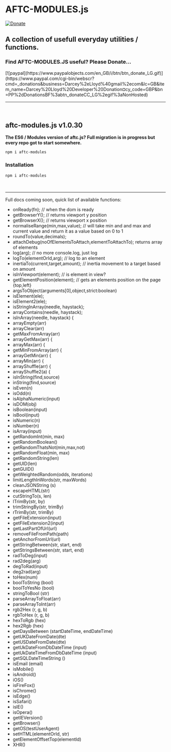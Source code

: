 # <b>AFTC-MODULES.js</b>
[![Donate](https://img.shields.io/badge/Donate-PayPal-green.svg)](https://www.paypal.com/cgi-bin/webscr?cmd=_donations&business=Darcey%2eLloyd%40gmail%2ecom&lc=GB&item_name=Darcey%20Lloyd%20Developer%20Donation&currency_code=GBP&bn=PP%2dDonationsBF%3abtn_donateCC_LG%2egif%3aNonHosted)

## A collection of usefull everyday utilities / functions.


<h3><b>Find AFTC-MODULES.JS useful? Please Donate...</b></h3>
[![paypal](https://www.paypalobjects.com/en_GB/i/btn/btn_donate_LG.gif)](https://www.paypal.com/cgi-bin/webscr?cmd=_donations&business=Darcey%2eLloyd%40gmail%2ecom&lc=GB&item_name=Darcey%20Lloyd%20Developer%20Donation&currency_code=GBP&bn=PP%2dDonationsBF%3abtn_donateCC_LG%2egif%3aNonHosted)


 <hr>
 <br>




 ## <b>aftc-modules.js</b> v1.0.30<br>
 <b>The ES6 / Modules version of aftc.js? Full migration is in progress but every repo got to start somewhere.</b>

 ```
 npm i aftc-modules
 ```






### <b>Installation</b>
```
npm i aftc-modules
```
<br>
<hr>

Full docs coming soon, quick list of available functions:
- onReady(fn); // when the dom is ready
- getBrowserY(); // returns viewport y position
- getBrowserX(); // returns viewport x position
- normaliseRange(min,max,value); // will take min and and max and current value and return it as a value based on 0 to 1
- roundTo(value,decimals);
- attachDebug(noOfElementsToAttach,elementToAttachTo); returns array of elements
- log(arg); // no more console.log, just log
- logTo(elementOrId,arg); // log to an element
- inertiaTo(current,target,amount); // inertia movement to a target based on amount
- isInViewport(element); // is element in view?
- getElementPosition(element); // gets an elements position on the page {top,left}
- argsToObject(arguments[0],object,strict:boolean)
- isElement(ele);
- isElement2(ele);
- isStringInArray(needle, haystack);
- arrayContains(needle, haystack);
- isInArray(needle, haystack) {
- arrayEmpty(arr)
- arrayClear(arr)
- getMaxFromArray(arr)
- arrayGetMax(arr) {
- arrayMax(arr) {
- getMinFromArray(arr) {
- arrayGetMin(arr) {
- arrayMin(arr) {
- arrayShuffle(arr) {
- arrayShuffle2(a) {
- isInString(find,source)
- inString(find,source)
- isEven(n)
- isOdd(n)
- isAlphaNumeric(input)
- isDOM(obj)
- isBoolean(input)
- isBool(input)
- isNumeric(n)
- isNumber(n)
- isArray(input)
- getRandomInt(min, max)
- getRandomBoolean()
- getRandomThatsNot(min,max,not)
- getRandomFloat(min, max)
- getRandomString(len)
- getUID(len)
- getGUID()
- getWeightedRandom(odds, iterations)
- limitLengthInWords(str, maxWords)
- cleanJSONString (s)
- escapeHTML(str)
- cutStringTo(s, len)
- lTrimBy(str, by)
- trimStringBy(str, trimBy)
- rTrimBy(str, trimBy)
- getFileExtension(input)
- getFileExtension2(input)
- getLastPartOfUrl(url)
- removeFileFromPath(path)
- getAnchorFromUrl(url)
- getStringBetween(str, start, end)
- getStringsBetween(str, start, end)
- radToDeg(input)
- rad2deg(arg)
- degToRad(input)
- deg2rad(arg)
- toHex(num)
- boolToString (bool)
- boolToYesNo (bool)
- stringToBool (str)
- parseArrayToFloat(arr)
- parseArrayToInt(arr)
- rgb2Hex (r, g, b)
- rgbToHex (r, g, b)
- hexToRgb (hex)
- hex2Rgb (hex)
- getDaysBetween (startDateTime, endDateTime)
- getUKDateFromDate(dte)
- getUSDateFromDate(dte)
- getUkDateFromDbDateTime (input)
- getUkDateTimeFromDbDateTime  (input)
- getSQLDateTimeString ()
- isEmail (email)
- isMobile()
- isAndroid()
- iOS()
- isFireFox()
- isChrome()
- isEdge()
- isSafari()
- isIE()
- isOpera()
- getIEVersion()
- getBrowser()
- getOS(testUserAgent)
- setHTML(elementOrId, str)
- getElementOffsetTop(elementId)
- XHR()

